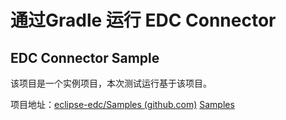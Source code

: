# 通过Gradle 运行 EDC Connector

## EDC Connector Sample

该项目是一个实例项目，本次测试运行基于该项目。

项目地址：[eclipse-edc/Samples (github.com)](https://github.com/eclipse-edc/Samples/tree/main)   [Samples](https://github.com/eclipse-edc/Samples)
